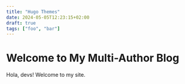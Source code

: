 ```yaml
---
title: "Hugo Themes"
date: 2024-05-05T12:23:15+02:00
draft: true
tags: ["foo", "bar"]
---
```


# Welcome to My Multi-Author Blog  
Hola, devs! Welcome to my site.  
